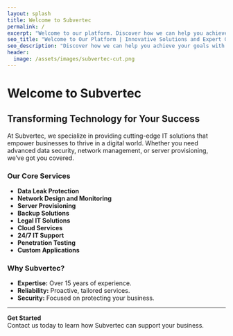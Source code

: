 ```yaml
---
layout: splash
title: Welcome to Subvertec
permalink: /
excerpt: "Welcome to our platform. Discover how we can help you achieve your goals with our innovative solutions and expert guidance."
seo_title: "Welcome to Our Platform | Innovative Solutions and Expert Guidance"
seo_description: "Discover how we can help you achieve your goals with innovative solutions and expert guidance. Learn more about what we offer and how we can assist you."
header:
  image: /assets/images/subvertec-cut.png
---
```


# Welcome to Subvertec

## Transforming Technology for Your Success

At Subvertec, we specialize in providing cutting-edge IT solutions that empower businesses to thrive in a digital world. Whether you need advanced data security, network management, or server provisioning, we’ve got you covered.

### Our Core Services

- **Data Leak Protection**
- **Network Design and Monitoring**
- **Server Provisioning**
- **Backup Solutions**
- **Legal IT Solutions**
- **Cloud Services**
- **24/7 IT Support**
- **Penetration Testing**
- **Custom Applications**

### Why Subvertec?

- **Expertise:** Over 15 years of experience.
- **Reliability:** Proactive, tailored services.
- **Security:** Focused on protecting your business.

---

**Get Started**  
Contact us today to learn how Subvertec can support your business.

